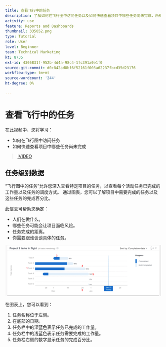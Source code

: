 ```yaml
---
title: 查看飞行中的任务
description: 了解如何在飞行图中访问任务以及如何快速查看项目中哪些任务尚未完成，所有任务均位于 [!DNL  Workfront].
activity: use
feature: Reports and Dashboards
thumbnail: 335052.png
type: Tutorial
role: User
level: Beginner
team: Technical Marketing
kt: 8735
exl-id: 4305831f-952b-4d4a-98c4-1fc391a0e1f0
source-git-commit: d0c842ad8bf6f52161f003a62237fbcd35d23176
workflow-type: tm+mt
source-wordcount: '244'
ht-degree: 0%

---
```


# 查看飞行中的任务

在此视频中，您将学习：

* 如何在飞行图中访问任务
* 如何快速查看项目中哪些任务尚未完成

>[!VIDEO](https://video.tv.adobe.com/v/335052/?quality=12)

## 任务级别数据

“飞行图中的任务”允许您深入查看特定项目的任务，以查看每个活动任务已完成的工作量以及任务的调度方式。 通过图表，您可以了解项目中需要完成的任务以及这些任务的完成百分比。

此信息可帮助您确定：

* 人们在做什么。
* 哪些任务可能会让项目面临风险。
* 任务完成的距离。
* 你需要跟谁谈谈具体的任务。

![在飞行图中显示任务的图像，其中包含以下项目符号中描述的区域的数字](assets/section-2-11.png)

在图表上，您可以看到：

1. 任务名称位于左侧。
1. 在底部的日期。
1. 任务栏中的深蓝色表示任务已完成的工作量。
1. 任务栏中的浅蓝色表示任务需要完成的工作量。
1. 任务栏右侧的数字显示任务的完成百分比。
